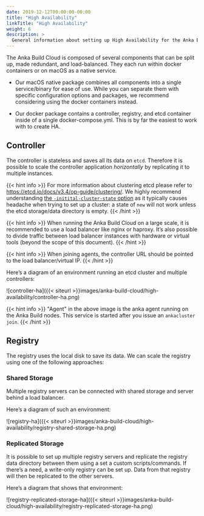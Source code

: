```yaml
---
date: 2019-12-12T00:00:00-00:00
title: "High Availability"
linkTitle: "High Availability"
weight: 6
description: >
  General information about setting up High Availability for the Anka Build Cloud
---
```


The Anka Build Cloud is composed of several components that can be split up, made redundant, and load-balanced. They each run within docker containers or on macOS as a native service.

- Our macOS native package combines all components into a single service/binary for ease of use. While you can separate them with specific configuration options and packages, we recommend considering using the docker containers instead.

- Our docker package contains a controller, registry, and etcd container inside of a single docker-compose.yml. This is by far the easiest to work with to create HA.

## Controller

The controller is stateless and saves all its data on `etcd`. Therefore it is possible to scale the controller application _horizontally_ by replicating it to multiple instances. 

{{< hint info >}}
For more information about clustering etcd please refer to https://etcd.io/docs/v3.4/op-guide/clustering/. We highly recommend understanding [the `-initital-cluster-state` option](https://etcd.io/docs/v3.4/op-guide/configuration/#--initial-cluster-state) as it typically causes headache when trying to set up a cluster: a state of `new` will not work unless the etcd storage/data directory is empty.
{{< /hint >}}

{{< hint info >}}
When running the Anka Build Cloud on a large scale, it is recommended to use a load balancer like nginx or haproxy. It’s also possible to divide traffic between load balancer instances with hardware or virtual tools (beyond the scope of this document).
{{< /hint >}}

{{< hint info >}}
When joining agents, the controller URL should be pointed to the load balancer/virtual IP.
{{< /hint >}}

Here’s a diagram of an environment running an etcd cluster and multiple controllers:

![controller-ha]({{< siteurl >}}images/anka-build-cloud/high-availability/controller-ha.png)

{{< hint info >}}
"Agent" in the above image is the anka agent running on the Anka Build nodes. This service is started after you issue an `ankacluster join`.
{{< /hint >}}

## Registry

The registry uses the local disk to save its data. We can scale the registry using one of the following approaches:

### Shared Storage

Multiple registry servers can be connected with shared storage and server behind a load balancer.

Here’s a diagram of such an environment:

![registry-ha]({{< siteurl >}}images/anka-build-cloud/high-availability/registry-shared-storage-ha.png)

### Replicated Storage

It is possible to set up multiple registry servers and replicate the registry data directory between them using a set a custom scripts/commands. If there’s a need, a write-only registry can be set up. Data from that registry will then be replicated to the other servers.

Here’s a diagram that shows that environment:

![registry-replicated-storage-ha]({{< siteurl >}}images/anka-build-cloud/high-availability/registry-replicated-storage-ha.png)

